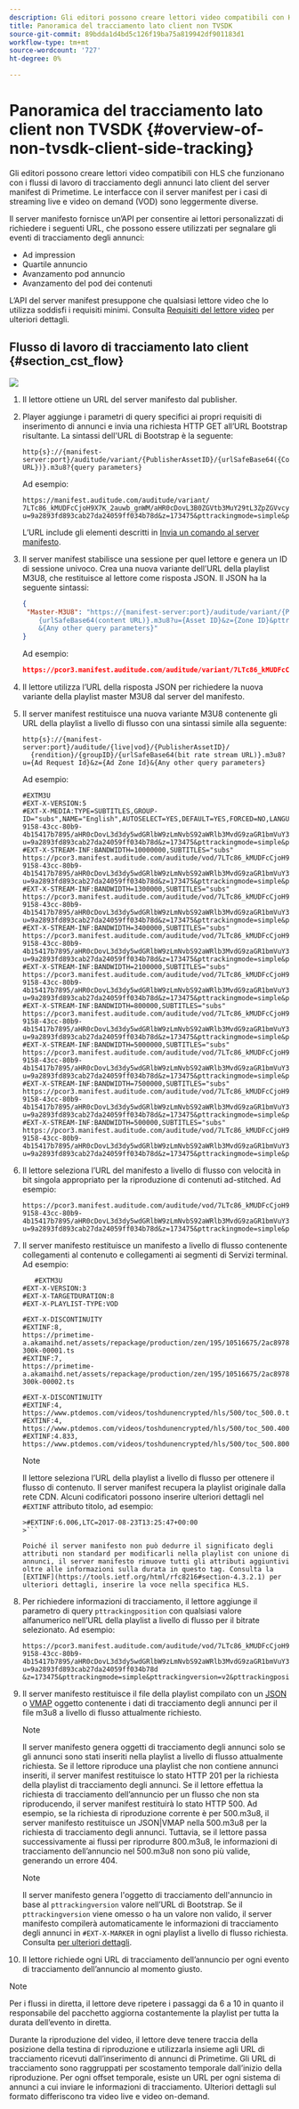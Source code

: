 ```yaml
---
description: Gli editori possono creare lettori video compatibili con HLS che funzionano con i flussi di lavoro di tracciamento degli annunci lato client del server manifest di Primetime. Le interfacce con il server manifest per i casi di streaming live e video on demand (VOD) sono leggermente diverse.
title: Panoramica del tracciamento lato client non TVSDK
source-git-commit: 89bdda1d4bd5c126f19ba75a819942df901183d1
workflow-type: tm+mt
source-wordcount: '727'
ht-degree: 0%

---
```



# Panoramica del tracciamento lato client non TVSDK {#overview-of-non-tvsdk-client-side-tracking}

Gli editori possono creare lettori video compatibili con HLS che funzionano con i flussi di lavoro di tracciamento degli annunci lato client del server manifest di Primetime. Le interfacce con il server manifest per i casi di streaming live e video on demand (VOD) sono leggermente diverse.

Il server manifesto fornisce un’API per consentire ai lettori personalizzati di richiedere i seguenti URL, che possono essere utilizzati per segnalare gli eventi di tracciamento degli annunci:

* Ad impression
* Quartile annuncio
* Avanzamento pod annuncio
* Avanzamento del pod dei contenuti

L’API del server manifest presuppone che qualsiasi lettore video che lo utilizza soddisfi i requisiti minimi. Consulta [Requisiti del lettore video](/help/primetime-ad-insertion/~old-msapi-topics/ms-player-req.md) per ulteriori dettagli.

## Flusso di lavoro di tracciamento lato client {#section_cst_flow}

![](assets/pt_ssai_notvsdk_csat_ai-workflow.png)

1. Il lettore ottiene un URL del server manifesto dal publisher.
1. Player aggiunge i parametri di query specifici ai propri requisiti di inserimento di annunci e invia una richiesta HTTP GET all’URL Bootstrap risultante. La sintassi dell&#39;URL di Bootstrap è la seguente:

   ```URL
   http{s}://{manifest-server:port}/auditude/variant/{PublisherAssetID}/{urlSafeBase64({Content URL})}.m3u8?{query parameters}
   ```

   Ad esempio:

   ```URL
   https://manifest.auditude.com/auditude/variant/
   7LTc86_kMUDFcCjoH9X7K_2auwb_gnWM/aHR0cDovL3B0ZGVtb3MuY29tL3ZpZGVvcy90b3NoZHVuZW5jcnlwdGVkL2hscy90ZXN0Mi5tM3U4.m3u8?
   u=9a2893fd893cab27da24059ff034b78d&z=173475&pttrackingmode=simple&pttrackingversion=v2&__sid__=docExample02
   ```

   L’URL include gli elementi descritti in [Invia un comando al server manifesto](/help/primetime-ad-insertion/~old-msapi-topics/ms-getting-started/ms-sending-cmd.md).

1. Il server manifest stabilisce una sessione per quel lettore e genera un ID di sessione univoco. Crea una nuova variante dell’URL della playlist M3U8, che restituisce al lettore come risposta JSON. Il JSON ha la seguente sintassi:

   ```JSON
   {
    "Master-M3U8": "https://{manifest-server:port}/auditude/variant/{PublisherAssetID}/{SessionID}/
       {urlSafeBase64(content URL)}.m3u8?u={Asset ID}&z={Zone ID}&pttrackingmode=simple&pttrackingversion=v2
       &{Any other query parameters}"
   }
   ```

   Ad esempio:

   ```JSON
   https://pcor3.manifest.auditude.com/auditude/variant/7LTc86_kMUDFcCjoH9X7K_2auwb_gnWM/f958bef8-9158-43cc-80b9-4b15417b7895/aHR0cDovL3B0ZGVtb3MuY29tL3ZpZGVvcy90b3NoZHVuZW5jcnlwdGVkL2hscy90ZXN0Mi5tM3U4.3u8?u=9a2893fd893cab27da24059ff034b78d&z=173475&pttrackingmode=simple&pttrackingversion=v2
   ```

1. Il lettore utilizza l’URL della risposta JSON per richiedere la nuova variante della playlist master M3U8 dal server del manifesto.

1. Il server manifest restituisce una nuova variante M3U8 contenente gli URL della playlist a livello di flusso con una sintassi simile alla seguente:

   ```URL
   http{s}://{manifest-server:port}/auditude/{live|vod}/{PublisherAssetID}/
     {rendition}/{groupID}/{urlSafeBase64(bit rate stream URL)}.m3u8?u={Ad Request Id}&z={Ad Zone Id}&{Any other query parameters}
   ```

   Ad esempio:

   ```URL
   #EXTM3U
   #EXT-X-VERSION:5
   #EXT-X-MEDIA:TYPE=SUBTITLES,GROUP-ID="subs",NAME="English",AUTOSELECT=YES,DEFAULT=YES,FORCED=NO,LANGUAGE="eng",URI="https://pcor3.manifest.auditude.com/auditude/vod/7LTc86_kMUDFcCjoH9X7K_2auwb_gnWM/webvtt/f958bef8-9158-43cc-80b9-4b15417b7895/aHR0cDovL3d3dy5wdGRlbW9zLmNvbS92aWRlb3MvdG9zaGR1bmVuY3J5cHRlZC9obHMvd2VidnR0L1RPUy1lbjIubTN1OA.m3u8?u=9a2893fd893cab27da24059ff034b78d&z=173475&pttrackingmode=simple&pttrackingversion=v2"
   #EXT-X-STREAM-INF:BANDWIDTH=10000000,SUBTITLES="subs"
   https://pcor3.manifest.auditude.com/auditude/vod/7LTc86_kMUDFcCjoH9X7K_2auwb_gnWM/10000/f958bef8-9158-43cc-80b9-4b15417b7895/aHR0cDovL3d3dy5wdGRlbW9zLmNvbS92aWRlb3MvdG9zaGR1bmVuY3J5cHRlZC9obHMvMTAwMDAvdG9jXzEwMDAwLm0zdTg.m3u8?u=9a2893fd893cab27da24059ff034b78d&z=173475&pttrackingmode=simple&pttrackingversion=v2
   #EXT-X-STREAM-INF:BANDWIDTH=1300000,SUBTITLES="subs"
   https://pcor3.manifest.auditude.com/auditude/vod/7LTc86_kMUDFcCjoH9X7K_2auwb_gnWM/1300/f958bef8-9158-43cc-80b9-4b15417b7895/aHR0cDovL3d3dy5wdGRlbW9zLmNvbS92aWRlb3MvdG9zaGR1bmVuY3J5cHRlZC9obHMvMTMwMC90b2NfMTMwMC5tM3U4.m3u8?u=9a2893fd893cab27da24059ff034b78d&z=173475&pttrackingmode=simple&pttrackingversion=v2
   #EXT-X-STREAM-INF:BANDWIDTH=3400000,SUBTITLES="subs"
   https://pcor3.manifest.auditude.com/auditude/vod/7LTc86_kMUDFcCjoH9X7K_2auwb_gnWM/3400/f958bef8-9158-43cc-80b9-4b15417b7895/aHR0cDovL3d3dy5wdGRlbW9zLmNvbS92aWRlb3MvdG9zaGR1bmVuY3J5cHRlZC9obHMvMzQwMC90b2NfMzQwMC5tM3U4.m3u8?u=9a2893fd893cab27da24059ff034b78d&z=173475&pttrackingmode=simple&pttrackingversion=v2
   #EXT-X-STREAM-INF:BANDWIDTH=2100000,SUBTITLES="subs"
   https://pcor3.manifest.auditude.com/auditude/vod/7LTc86_kMUDFcCjoH9X7K_2auwb_gnWM/2100/f958bef8-9158-43cc-80b9-4b15417b7895/aHR0cDovL3d3dy5wdGRlbW9zLmNvbS92aWRlb3MvdG9zaGR1bmVuY3J5cHRlZC9obHMvMjEwMC90b2NfMjEwMC5tM3U4.m3u8?u=9a2893fd893cab27da24059ff034b78d&z=173475&pttrackingmode=simple&pttrackingversion=v2
   #EXT-X-STREAM-INF:BANDWIDTH=800000,SUBTITLES="subs"
   https://pcor3.manifest.auditude.com/auditude/vod/7LTc86_kMUDFcCjoH9X7K_2auwb_gnWM/800/f958bef8-9158-43cc-80b9-4b15417b7895/aHR0cDovL3d3dy5wdGRlbW9zLmNvbS92aWRlb3MvdG9zaGR1bmVuY3J5cHRlZC9obHMvODAwL3RvY184MDAubTN1OA.m3u8?u=9a2893fd893cab27da24059ff034b78d&z=173475&pttrackingmode=simple&pttrackingversion=v2
   #EXT-X-STREAM-INF:BANDWIDTH=5000000,SUBTITLES="subs"
   https://pcor3.manifest.auditude.com/auditude/vod/7LTc86_kMUDFcCjoH9X7K_2auwb_gnWM/5000/f958bef8-9158-43cc-80b9-4b15417b7895/aHR0cDovL3d3dy5wdGRlbW9zLmNvbS92aWRlb3MvdG9zaGR1bmVuY3J5cHRlZC9obHMvNTAwMC90b2NfNTAwMC5tM3U4.m3u8?u=9a2893fd893cab27da24059ff034b78d&z=173475&pttrackingmode=simple&pttrackingversion=v2
   #EXT-X-STREAM-INF:BANDWIDTH=7500000,SUBTITLES="subs"
   https://pcor3.manifest.auditude.com/auditude/vod/7LTc86_kMUDFcCjoH9X7K_2auwb_gnWM/7500/f958bef8-9158-43cc-80b9-4b15417b7895/aHR0cDovL3d3dy5wdGRlbW9zLmNvbS92aWRlb3MvdG9zaGR1bmVuY3J5cHRlZC9obHMvNzUwMC90b2NfNzUwMC5tM3U4.m3u8?u=9a2893fd893cab27da24059ff034b78d&z=173475&pttrackingmode=simple&pttrackingversion=v2
   #EXT-X-STREAM-INF:BANDWIDTH=500000,SUBTITLES="subs"
   https://pcor3.manifest.auditude.com/auditude/vod/7LTc86_kMUDFcCjoH9X7K_2auwb_gnWM/500/f958bef8-9158-43cc-80b9-4b15417b7895/aHR0cDovL3d3dy5wdGRlbW9zLmNvbS92aWRlb3MvdG9zaGR1bmVuY3J5cHRlZC9obHMvNTAwL3RvY181MDAubTN1OA.m3u8?u=9a2893fd893cab27da24059ff034b78d&z=173475&pttrackingmode=simple&pttrackingversion=v2
   ```

1. Il lettore seleziona l’URL del manifesto a livello di flusso con velocità in bit singola appropriato per la riproduzione di contenuti ad-stitched. Ad esempio:

   ```URL
   https://pcor3.manifest.auditude.com/auditude/vod/7LTc86_kMUDFcCjoH9X7K_2auwb_gnWM/500/f958bef8-9158-43cc-80b9-4b15417b7895/aHR0cDovL3d3dy5wdGRlbW9zLmNvbS92aWRlb3MvdG9zaGR1bmVuY3J5cHRlZC9obHMvNTAwL3RvY181MDAubTN1OA.m3u8?u=9a2893fd893cab27da24059ff034b78d&z=173475&pttrackingmode=simple&pttrackingversion=v2
   ```

1. Il server manifesto restituisce un manifesto a livello di flusso contenente collegamenti al contenuto e collegamenti ai segmenti di Servizi terminal. Ad esempio:

   ```
      #EXTM3U
   #EXT-X-VERSION:3
   #EXT-X-TARGETDURATION:8
   #EXT-X-PLAYLIST-TYPE:VOD
   
   #EXT-X-DISCONTINUITY
   #EXTINF:8,
   https://primetime-a.akamaihd.net/assets/repackage/production/zen/195/10516675/2ac89785ee8df17a31b2594c61f6921e-300k-00001.ts
   #EXTINF:7,
   https://primetime-a.akamaihd.net/assets/repackage/production/zen/195/10516675/2ac89785ee8df17a31b2594c61f6921e-300k-00002.ts
   
   #EXT-X-DISCONTINUITY
   #EXTINF:4,
   https://www.ptdemos.com/videos/toshdunencrypted/hls/500/toc_500.0.ts
   #EXTINF:4,
   https://www.ptdemos.com/videos/toshdunencrypted/hls/500/toc_500.4000.ts
   #EXTINF:4.833,
   https://www.ptdemos.com/videos/toshdunencrypted/hls/500/toc_500.8000.ts   
   ```

   >[!NOTE]
   >
   >Il lettore seleziona l’URL della playlist a livello di flusso per ottenere il flusso di contenuto. Il server manifest recupera la playlist originale dalla rete CDN. Alcuni codificatori possono inserire ulteriori dettagli nel `#EXTINF` attributo titolo, ad esempio:
   >
   >
   ```
   >#EXTINF:6.006,LTC=2017-08-23T13:25:47+00:00
   >```

   Poiché il server manifesto non può dedurre il significato degli attributi non standard per modificarli nella playlist con unione di annunci, il server manifesto rimuove tutti gli attributi aggiuntivi oltre alle informazioni sulla durata in questo tag. Consulta la [EXTINF](https://tools.ietf.org/html/rfc8216#section-4.3.2.1) per ulteriori dettagli, inserire la voce nella specifica HLS.

1. Per richiedere informazioni di tracciamento, il lettore aggiunge il parametro di query `pttrackingposition` con qualsiasi valore alfanumerico nell’URL della playlist a livello di flusso per il bitrate selezionato. Ad esempio:

   ```URL
   https://pcor3.manifest.auditude.com/auditude/vod/7LTc86_kMUDFcCjoH9X7K_2auwb_gnWM/500/f958bef8-9158-43cc-80b9-4b15417b7895/aHR0cDovL3d3dy5wdGRlbW9zLmNvbS92aWRlb3MvdG9zaGR1bmVuY3J5cHRlZC9obHMvNTAwL3RvY181MDAubTN1OA.m3u8?u=9a2893fd893cab27da24059ff034b78d
   &z=173475&pttrackingmode=simple&pttrackingversion=v2&pttrackingposition=1
   ```

1. Il server manifesto restituisce il file della playlist compilato con un  [JSON](/help/primetime-ad-insertion/~old-msapi-topics/ms-list-file-formats/notvsdk-csat-sidecar.md) o [VMAP](/help/primetime-ad-insertion/~old-msapi-topics/ms-list-file-formats/notvsdk-csat-vmap.md) oggetto contenente i dati di tracciamento degli annunci per il file m3u8 a livello di flusso attualmente richiesto.

   >[!NOTE]
   >
   >Il server manifesto genera oggetti di tracciamento degli annunci solo se gli annunci sono stati inseriti nella playlist a livello di flusso attualmente richiesta. Se il lettore riproduce una playlist che non contiene annunci inseriti, il server manifest restituisce lo stato HTTP 201 per la richiesta della playlist di tracciamento degli annunci. Se il lettore effettua la richiesta di tracciamento dell’annuncio per un flusso che non sta riproducendo, il server manifest restituirà lo stato HTTP 500. Ad esempio, se la richiesta di riproduzione corrente è per 500.m3u8, il server manifesto restituisce un JSON|VMAP nella 500.m3u8 per la richiesta di tracciamento degli annunci. Tuttavia, se il lettore passa successivamente ai flussi per riprodurre 800.m3u8, le informazioni di tracciamento dell’annuncio nel 500.m3u8 non sono più valide, generando un errore 404.

   >[!NOTE]
   >
   >Il server manifesto genera l&#39;oggetto di tracciamento dell&#39;annuncio in base al `pttrackingversion` valore nell’URL di Bootstrap. Se il `pttrackingversion` viene omesso o ha un valore non valido, il server manifesto compilerà automaticamente le informazioni di tracciamento degli annunci in `#EXT-X-MARKER` in ogni playlist a livello di flusso richiesta. Consulta [per ulteriori dettagli](/help/primetime-ad-insertion/~old-msapi-topics/ms-at-effectiveness/ms-api-playlists.md).

1. Il lettore richiede ogni URL di tracciamento dell’annuncio per ogni evento di tracciamento dell’annuncio al momento giusto.

>[!NOTE]
>
>Per i flussi in diretta, il lettore deve ripetere i passaggi da 6 a 10 in quanto il responsabile del pacchetto aggiorna costantemente la playlist per tutta la durata dell’evento in diretta.

Durante la riproduzione del video, il lettore deve tenere traccia della posizione della testina di riproduzione e utilizzarla insieme agli URL di tracciamento ricevuti dall’inserimento di annunci di Primetime. Gli URL di tracciamento sono raggruppati per scostamento temporale dall’inizio della riproduzione. Per ogni offset temporale, esiste un URL per ogni sistema di annunci a cui inviare le informazioni di tracciamento. Ulteriori dettagli sul formato differiscono tra video live e video on-demand.

